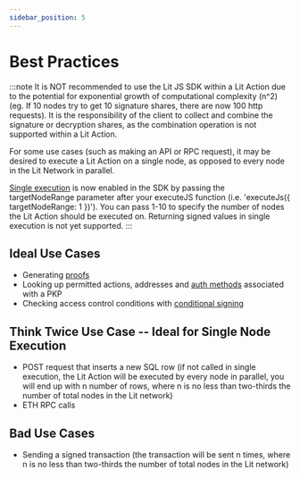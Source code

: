 ```yaml
---
sidebar_position: 5
---
```


# Best Practices

:::note
It is NOT recommended to use the Lit JS SDK within a Lit Action due to the potential for exponential growth of computational complexity (n^2) (eg. If 10 nodes try to get 10 signature shares, there are now 100 http requests). It is the responsibility of the client to collect and combine the signature or decryption shares, as the combination operation is not supported within a Lit Action.

For some use cases (such as making an API or RPC request), it may be desired to execute a Lit Action on a single node, as opposed to every node in the Lit Network in parallel.

[Single execution](/LitActions/workingWithActions/singleExecution) is now enabled in the SDK by passing the targetNodeRange parameter after your executeJS function (i.e. 'executeJs({ targetNodeRange: 1 })'). You can pass 1-10 to specify the number of nodes the Lit Action should be executed on. Returning signed values in single execution is not yet supported.
:::

## Ideal Use Cases 
- Generating [proofs](/LitActions/intro#proofs)
- Looking up permitted actions, addresses and [auth methods](/pkp/authHelpers) associated with a PKP
- Checking access control conditions with [conditional signing](LitActions/workingWithActions/conditionalSigning)

## Think Twice Use Case -- Ideal for Single Node Execution
- POST request that inserts a new SQL row (if not called in single execution, the Lit Action will be executed by every node in parallel, you will end up with n number of rows, where n is no less than two-thirds the number of total nodes in the Lit network)
- ETH RPC calls

## Bad Use Cases
- Sending a signed transaction (the transaction will be sent n times, where n is no less than two-thirds the number of total nodes in the Lit network)